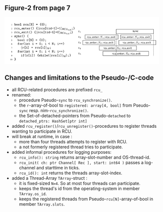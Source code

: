 
Figure-2 from page 7
---------------------

![Figure 2, page 7!](../assets/abstract_rcu_figure_2.png)


Changes and limitations to the Pseudo-/C-code
----------------------------------------------

- all RCU-related procedures are prefixed `rcu_`
- renamed:
  - procedure Pseudo-`sync` to `rcu_synchronize()`.
  - the `r`-array-of-bool to `registered: array[4, bool]` from Pseudo-`sync` resp. nim-`rcu_synchronize()`.
  - the Set-of-detached-pointers from Pseudo-`detached` to `detached_ptrs: HashSet[ptr int]`
- added `rcu_register()`/`rcu_unregister()`-procedures to register threads wanting to participate in RCU.
- will break at runtime, in case :
  - more than four threads attempts to register with RCU.
  - a not formerly registered thread tries to participate.
- added informal procedures for logging purposes:
  - `rcu_info(): string` returns array-slot-number and OS-thread-id.
  - `rcu_init( ch: ptr Channel[ Rec ], start: int64 )` passes a log-channel and starttime in ticks.
  - `rcu_id(): int` returns the threads array-slot-index.
- added a Thread-Array `TArray`-struct :
  - it is fixed-sized `N=4`. So at most four threads can participate.
  - keeps the thread's id from the operating-system in member `TArray.os_id`.
  - keeps the registered threads from Pseudo-`rcu[N]`-array-of-bool in member `TArray.slots`.